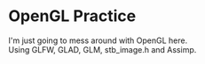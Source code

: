 # OpenGL Practice 
I'm just going to mess around with OpenGL here.<br>
Using GLFW, GLAD, GLM, stb_image.h and Assimp.
